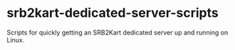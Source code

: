 # srb2kart-dedicated-server-scripts
Scripts for quickly getting an SRB2Kart dedicated server up and running on Linux.
